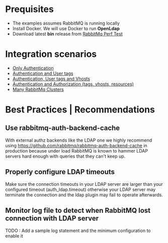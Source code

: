 

# Prequisites


- The examples assumes RabbitMQ is running locally
- Install Docker. We will use Docker to run **OpenLdap**
- Download latest **bin** release from [RabbitMq Perf Test](https://github.com/rabbitmq/rabbitmq-perf-test)


# Integration scenarios

- [Only Authentication](only-authentication/Readme.md)
- [Authentication and User tags](authentication-and-tags/Readme.md)
- [Authentication, User tags and Vhosts](auth-tags-vhost/Readme.md)
- [Authentication and Authorization (tags, vhosts, resources)](auth-and-authz/Readme.md)
- [Many RabbitMq Clusters](many-rabbitmq-clusters/Readme.md)


# Best Practices | Recommendations

## Use rabbitmq-auth-backend-cache
With external authz backends like the LDAP one we highly recommend using https://github.com/rabbitmq/rabbitmq-auth-backend-cache in production because under load RabbitMQ is known to hammer LDAP servers hard enough with queries that they can't keep up.

## Properly configure LDAP timeouts
Make sure the connection timeouts in your LDAP server are larger than your configured timeout (auth_ldap.timeout) otherwise your LDAP server may terminate the connection and the ldap plugin may fail to operate afterwards.

## Monitor log file to detect when RabbitMQ lost connection with LDAP server
TODO : Add a sample log statement and the minimum configuration to enable it
